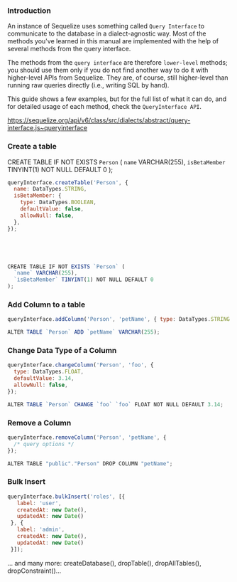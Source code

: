 ### Introduction

An instance of Sequelize uses something called `Query Interface` to communicate to the database in a dialect-agnostic way. Most of the methods you've learned in this manual are implemented with the help of several methods from the query interface.

The methods from the `query interface` are therefore `lower-level` methods; you should use them only if you do not find another way to do it with higher-level APIs from Sequelize. They are, of course, still higher-level than running raw queries directly (i.e., writing SQL by hand).

This guide shows a few examples, but for the full list of what it can do, and for detailed usage of each method, check the `QueryInterface API`.

https://sequelize.org/api/v6/class/src/dialects/abstract/query-interface.js~queryinterface

### Create a table
CREATE TABLE IF NOT EXISTS `Person` (
  `name` VARCHAR(255),
  `isBetaMember` TINYINT(1) NOT NULL DEFAULT 0
);
```js
queryInterface.createTable('Person', {
  name: DataTypes.STRING,
  isBetaMember: {
    type: DataTypes.BOOLEAN,
    defaultValue: false,
    allowNull: false,
  },
});





CREATE TABLE IF NOT EXISTS `Person` (
  `name` VARCHAR(255),
  `isBetaMember` TINYINT(1) NOT NULL DEFAULT 0
);
```

### Add Column to a table

```js
queryInterface.addColumn('Person', 'petName', { type: DataTypes.STRING });

ALTER TABLE `Person` ADD `petName` VARCHAR(255);
```

### Change Data Type of a Column

```js
queryInterface.changeColumn('Person', 'foo', {
  type: DataTypes.FLOAT,
  defaultValue: 3.14,
  allowNull: false,
});

ALTER TABLE `Person` CHANGE `foo` `foo` FLOAT NOT NULL DEFAULT 3.14;
```


### Remove a Column

```js
queryInterface.removeColumn('Person', 'petName', {
  /* query options */
});

ALTER TABLE "public"."Person" DROP COLUMN "petName";
```

### Bulk Insert

```js
queryInterface.bulkInsert('roles', [{
   label: 'user',
   createdAt: new Date(),
   updatedAt: new Date()
 }, {
   label: 'admin',
   createdAt: new Date(),
   updatedAt: new Date()
 }]);

```


... and many more: createDatabase(), dropTable(), dropAllTables(), dropConstraint()...